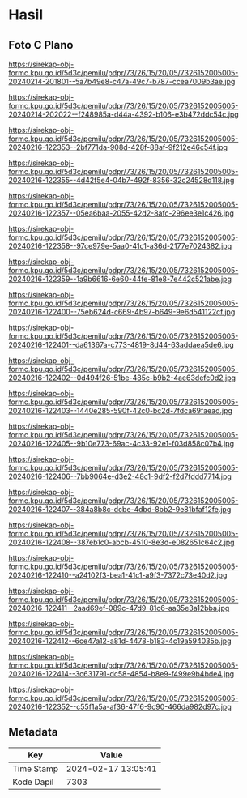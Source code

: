 # Hasil

## Foto C Plano

https://sirekap-obj-formc.kpu.go.id/5d3c/pemilu/pdpr/73/26/15/20/05/7326152005005-20240214-201801--5a7b49e8-c47a-49c7-b787-ccea7009b3ae.jpg

https://sirekap-obj-formc.kpu.go.id/5d3c/pemilu/pdpr/73/26/15/20/05/7326152005005-20240214-202022--f248985a-d44a-4392-b106-e3b472ddc54c.jpg

https://sirekap-obj-formc.kpu.go.id/5d3c/pemilu/pdpr/73/26/15/20/05/7326152005005-20240216-122353--2bf771da-908d-428f-88af-9f212e46c54f.jpg

https://sirekap-obj-formc.kpu.go.id/5d3c/pemilu/pdpr/73/26/15/20/05/7326152005005-20240216-122355--4d42f5e4-04b7-492f-8356-32c24528d118.jpg

https://sirekap-obj-formc.kpu.go.id/5d3c/pemilu/pdpr/73/26/15/20/05/7326152005005-20240216-122357--05ea6baa-2055-42d2-8afc-296ee3e1c426.jpg

https://sirekap-obj-formc.kpu.go.id/5d3c/pemilu/pdpr/73/26/15/20/05/7326152005005-20240216-122358--97ce979e-5aa0-41c1-a36d-2177e7024382.jpg

https://sirekap-obj-formc.kpu.go.id/5d3c/pemilu/pdpr/73/26/15/20/05/7326152005005-20240216-122359--1a9b6616-6e60-44fe-81e8-7e442c521abe.jpg

https://sirekap-obj-formc.kpu.go.id/5d3c/pemilu/pdpr/73/26/15/20/05/7326152005005-20240216-122400--75eb624d-c669-4b97-b649-9e6d541122cf.jpg

https://sirekap-obj-formc.kpu.go.id/5d3c/pemilu/pdpr/73/26/15/20/05/7326152005005-20240216-122401--da61367a-c773-4819-8d44-63addaea5de6.jpg

https://sirekap-obj-formc.kpu.go.id/5d3c/pemilu/pdpr/73/26/15/20/05/7326152005005-20240216-122402--0d494f26-51be-485c-b9b2-4ae63defc0d2.jpg

https://sirekap-obj-formc.kpu.go.id/5d3c/pemilu/pdpr/73/26/15/20/05/7326152005005-20240216-122403--1440e285-590f-42c0-bc2d-7fdca69faead.jpg

https://sirekap-obj-formc.kpu.go.id/5d3c/pemilu/pdpr/73/26/15/20/05/7326152005005-20240216-122405--9b10e773-69ac-4c33-92e1-f03d858c07b4.jpg

https://sirekap-obj-formc.kpu.go.id/5d3c/pemilu/pdpr/73/26/15/20/05/7326152005005-20240216-122406--7bb9064e-d3e2-48c1-9df2-f2d7fddd7714.jpg

https://sirekap-obj-formc.kpu.go.id/5d3c/pemilu/pdpr/73/26/15/20/05/7326152005005-20240216-122407--384a8b8c-dcbe-4dbd-8bb2-9e81bfaf12fe.jpg

https://sirekap-obj-formc.kpu.go.id/5d3c/pemilu/pdpr/73/26/15/20/05/7326152005005-20240216-122408--387eb1c0-abcb-4510-8e3d-e082651c64c2.jpg

https://sirekap-obj-formc.kpu.go.id/5d3c/pemilu/pdpr/73/26/15/20/05/7326152005005-20240216-122410--a24102f3-bea1-41c1-a9f3-7372c73e40d2.jpg

https://sirekap-obj-formc.kpu.go.id/5d3c/pemilu/pdpr/73/26/15/20/05/7326152005005-20240216-122411--2aad69ef-089c-47d9-81c6-aa35e3a12bba.jpg

https://sirekap-obj-formc.kpu.go.id/5d3c/pemilu/pdpr/73/26/15/20/05/7326152005005-20240216-122412--6ce47a12-a81d-4478-b183-4c19a594035b.jpg

https://sirekap-obj-formc.kpu.go.id/5d3c/pemilu/pdpr/73/26/15/20/05/7326152005005-20240216-122414--3c631791-dc58-4854-b8e9-f499e9b4bde4.jpg

https://sirekap-obj-formc.kpu.go.id/5d3c/pemilu/pdpr/73/26/15/20/05/7326152005005-20240216-122352--c55f1a5a-af36-47f6-9c90-466da982d97c.jpg


## Metadata

| Key        | Value               |
| ---------- | ------------------- |
| Time Stamp | 2024-02-17 13:05:41 |
| Kode Dapil | 7303                |



